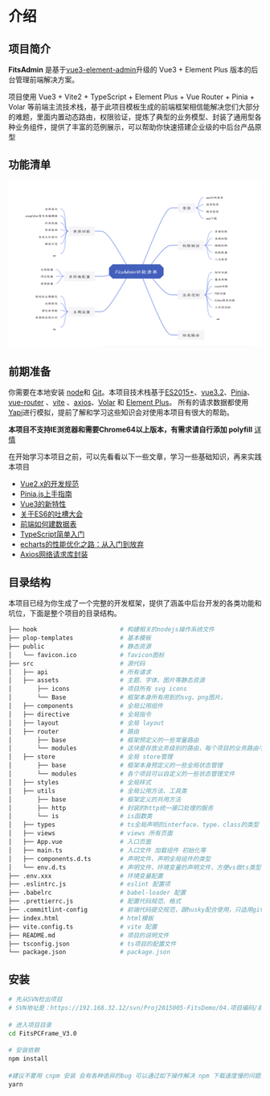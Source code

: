 # 介绍

## 项目简介
**FitsAdmin** 是基于[vue3-element-admin](https://gitee.com/youlaiorg/vue3-element-admin)升级的 Vue3 + Element Plus 版本的后台管理前端解决方案。

项目使用 Vue3 + Vite2 + TypeScript + Element Plus + Vue Router + Pinia + Volar 等前端主流技术栈，基于此项目模板生成的前端框架相信能解决您们大部分的难题，里面内置动态路由，权限验证，提炼了典型的业务模型、封装了通用型各种业务组件，提供了丰富的范例展示，可以帮助你快速搭建企业级的中后台产品原型


## 功能清单

![图 2](../assets/images/20220810044534.png)  



## 前期准备


你需要在本地安装 [node](https://nodejs.org/en/)和 [Git](https://git-scm.com/)。本项目技术栈基于[ES2015+](https://es6.ruanyifeng.com/)、[vue3.2](https://cn.vuejs.org/)、[Pinia](https://pinia.vuejs.org/)、[vue-router](https://router.vuejs.org/zh/) 、[vite](https://vitejs.cn/) 、[axios](https://github.com/axios/axios)、[Volar](https://github.com/johnsoncodehk/volar) 和 [Element Plus](https://element-plus.org/zh-CN/#/zh-CN)。 所有的请求数据都使用[Yapi](http://192.168.32.108:8012/#/tools/yapi/)进行模拟，提前了解和学习这些知识会对使用本项目有很大的帮助。

**本项目不支持IE浏览器和需要Chrome64以上版本，有需求请自行添加 polyfill** [详情](https://github.com/PanJiaChen/vue-element-admin/wiki#babel-polyfill)

在开始学习本项目之前，可以先看看以下一些文章，学习一些基础知识，再来实践本项目

* [Vue2.x的开发规范](http://192.168.32.108:8012/#/knowledge/docs/vue2)
* [Pinia.js上手指南](http://192.168.32.108:8012/#/knowledge/docs/piniajs)
* [Vue3的新特性](http://192.168.32.108:8012/#/knowledge/docs/vue3)
* [关于ES6的吐槽大会](http://192.168.32.108:8012/#/knowledge/docs/es6)
* [前端如何建数据表](http://192.168.32.108:8012/#/knowledge/docs/newClass)
* [TypeScript简单入门](http://192.168.32.108:8012/#/knowledge/docs/ts)
* [echarts的性能优化之路：从入门到放弃](http://192.168.32.108:8012/#/hybirdapp/ionic5/docs/echarts)
* [Axios网络请求库封装](http://192.168.32.108:8012/#/hybirdapp/ionic5/docs/http)

## 目录结构

本项目已经为你生成了一个完整的开发框架，提供了涵盖中后台开发的各类功能和坑位，下面是整个项目的目录结构。

```sh
├── hook                       # 构建相关的nodejs操作系统文件
├── plop-templates             # 基本模板
├── public                     # 静态资源
│   └── favicon.ico            # favicon图标
├── src                        # 源代码
│   ├── api                    # 所有请求
│   ├── assets                 # 主题、字体、图片等静态资源
│       ├── icons              # 项目所有 svg icons
│       └── Base               # 框架本身所有用到的svg、png图片。
│   ├── components             # 全局公用组件
│   ├── directive              # 全局指令
│   ├── layout                 # 全局 layout
│   ├── router                 # 路由
│       ├── base               # 框架预定义的一些常量路由
│       └── modules            # 这块是存放业务级别的路由，每个项目的业务路由不一样
│   ├── store                  # 全局 store管理
│       ├── base               # 框架本身预定义的一些全局状态管理
│       └── modules            # 各个项目可以自定义的一些状态管理文件
│   ├── styles                 # 全局样式
│   ├── utils                  # 全局公用方法、工具类
│       ├── base               # 框架定义的共用方法
│       ├── http               # 封装的http统一接口处理的服务
│       └── is                 # is函数类
│   ├── types                  # ts全局声明的interface、type、class的类型
│   ├── views                  # views 所有页面
│   ├── App.vue                # 入口页面
│   ├── main.ts                # 入口文件 加载组件 初始化等
│   ├── components.d.ts        # 声明文件，声明全局组件的类型
│   └── env.d.ts               # 声明文件，环境变量的声明文件，方便vs做ts类型检查、提示
├── .env.xxx                   # 环境变量配置
├── .eslintrc.js               # eslint 配置项
├── .babelrc                   # babel-loader 配置
├── .prettierrc.js             # 配置代码规范、格式
├── .commitlint-config         # 前端代码提交规范，跟husky配合使用，只适用git
├── index.html                 # html模板
├── vite.config.ts             # vite 配置
├── README.md                  # 项目的说明文件
├── tsconfig.json              # ts项目的配置文件
└── package.json               # package.json
```

## 安装
```sh
# 先从SVN检出项目
# SVN地址是：https://192.168.32.12/svn/Proj2015005-FitsDemo/04.项目编码/前端框架/PC/FitsPCFrame_V3.0

# 进入项目目录
cd FitsPCFrame_V3.0

# 安装依赖
npm install

#建议不要用 cnpm 安装 会有各种诡异的bug 可以通过如下操作解决 npm 下载速度慢的问题, 也可以通过VPN科学上网的方式解决npm带来的问题
yarn 
```